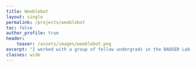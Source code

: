 ```yaml
---
title: Weeblebot
layout: single
permalink: /projects/weeblebot
toc: false
author_profile: true
header:
    teaser: /assets/images/weeblebot.png
excerpt: "I worked with a group of fellow undergrads in the BADGER Lab on the ongoing weeblebot project, a two-wheeled robot that balances passively from its unique drivetrain geometry."
classes: wide
---
```



